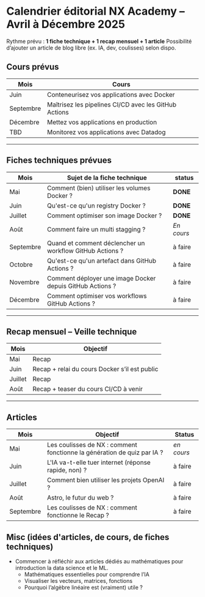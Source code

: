 # Calendrier éditorial NX Academy – Avril à Décembre 2025

Rythme prévu : **1 fiche technique + 1 recap mensuel + 1 article**
Possibilité d’ajouter un article de blog libre (ex. IA, dev, coulisses) selon dispo.


## Cours prévus

| Mois     | Cours                      |
|----------|--------------------------------------------------|
| Juin      | Conteneurisez vos applications avec Docker    |
| Septembre     | Maîtrisez les pipelines CI/CD avec les GitHub Actions |
| Décembre     | Mettez vos applications en production |
| TBD     | Monitorez vos applications avec Datadog |


---

## Fiches techniques prévues

| Mois     | Sujet de la fiche technique                      | status |
|----------|--------------------------------------------------|--------|
| Mai      | Comment (bien) utiliser les volumes Docker ?    | **DONE** |
| Juin     | Qu'est-ce qu'un registry Docker ? | **DONE** |
| Juillet  | Comment optimiser son image Docker ? | **DONE** |
| Août     | Comment faire un multi stagging ? | _En cours_ |
| Septembre      | Quand et comment déclencher un workflow GitHub Actions ?    | à faire |
| Octobre     | Qu'est-ce qu'un artefact dans GitHub Actions ? | à faire |
| Novembre  | Comment déployer une image Docker depuis GitHub Actions ?            | à faire |
| Décembre     | Comment optimiser vos workflows GitHub Actions ? | à faire |


---

## Recap mensuel – Veille technique

| Mois     | Objectif                                           |
|----------|--------------------------------------------------  |
| Mai      | Recap                                              |
| Juin     | Recap + relai du cours Docker s’il est public      |
| Juillet  | Recap     |
| Août     | Recap + teaser du cours CI/CD à venir              |


---

## Articles


| Mois     | Objectif                                               | Status |
|----------|--------------------------------------------------|-----|
| Mai      | Les coulisses de NX : comment fonctionne la génération de quiz par IA ?     | _en cours_ |
| Juin     | L'IA va-t-elle tuer internet (réponse rapide, non) ?   | à faire |
| Juillet  | Comment bien utiliser les projets OpenAI ?             | à faire |
| Août     | Astro, le futur du web ?                               | à faire |
| Septembre     | Les coulisses de NX : comment fonctionne le Recap ?    | à faire |



## Misc (idées d'articles, de cours, de fiches techniques)

- Commencer à réfléchir aux articles dédiés au mathématiques pour introduction la data science et le ML.
  - Mathématiques essentielles pour comprendre l’IA
  - Visualiser les vecteurs, matrices, fonctions
  - Pourquoi l’algèbre linéaire est (vraiment) utile ?

